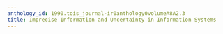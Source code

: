 ```yaml
---
anthology_id: 1990.tois_journal-ir0anthology0volumeA8A2.3
title: Imprecise Information and Uncertainty in Information Systems
---
```

